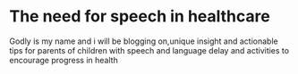 # The need for speech in healthcare

Godly is my name and i will be blogging on,unique insight and actionable tips for parents of children with speech and language delay and activities to encourage progress in health
